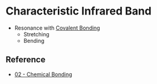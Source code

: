 # Characteristic Infrared Band

* Resonance with [Covalent Bonding](Covalent%20Bonding.md)
  * Stretching
  * Bending

## Reference

* [02 - Chemical Bonding](../../../../../00%20-%20Summary/SCCH105%20-%20General%20Chemistry/02%20-%20Chemical%20Bonding.md)
